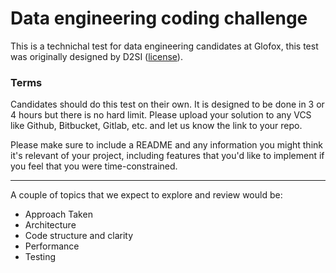 # Data engineering coding challenge

This is a technichal test for data engineering candidates at Glofox, this test was originally designed by D2SI ([license](https://github.com/glofoxinc/challenges-data-engineer/blob/main/LICENSE)).

### Terms

Candidates should do this test on their own. It is designed to be done in 3 or 4 hours but there is no hard limit. Please upload your solution to any VCS like Github, Bitbucket, Gitlab, etc. and let us know the link to your repo.

Please make sure to include a README and any information you might think it's relevant of your project, including features that you'd like to implement if you feel that you were time-constrained.

---

A couple of topics that we expect to explore and review would be:

- Approach Taken
- Architecture
- Code structure and clarity
- Performance
- Testing
